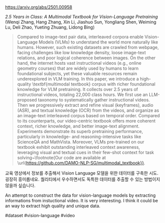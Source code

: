 https://arxiv.org/abs/2501.00958

*2.5 Years in Class: A Multimodal Textbook for Vision-Language Pretraining* (Wenqi Zhang, Hang Zhang, Xin Li, Jiashuo Sun, Yongliang Shen, Weiming Lu, Deli Zhao, Yueting Zhuang, Lidong Bing)

> Compared to image-text pair data, interleaved corpora enable Vision-Language Models (VLMs) to understand the world more naturally like humans. However, such existing datasets are crawled from webpage, facing challenges like low knowledge density, loose image-text relations, and poor logical coherence between images. On the other hand, the internet hosts vast instructional videos (e.g., online geometry courses) that are widely used by humans to learn foundational subjects, yet these valuable resources remain underexplored in VLM training. In this paper, we introduce a high-quality \textbf{multimodal textbook} corpus with richer foundational knowledge for VLM pretraining. It collects over 2.5 years of instructional videos, totaling 22,000 class hours. We first use an LLM-proposed taxonomy to systematically gather instructional videos. Then we progressively extract and refine visual (keyframes), audio (ASR), and textual knowledge (OCR) from the videos, and organize as an image-text interleaved corpus based on temporal order. Compared to its counterparts, our video-centric textbook offers more coherent context, richer knowledge, and better image-text alignment. Experiments demonstrate its superb pretraining performance, particularly in knowledge- and reasoning-intensive tasks like ScienceQA and MathVista. Moreover, VLMs pre-trained on our textbook exhibit outstanding interleaved context awareness, leveraging visual and textual cues in their few-shot context for task solving~\footnote{Our code are available at \url{https://github.com/DAMO-NLP-SG/multimodal_textbook}}.

교육 영상에서 정보를 추출해서 Vision Language 모델을 위한 데이터를 구축한 시도. 굉장히 흥미롭네요. 퀄리티에서 우수하면서도 독특한 데이터를 추출할 수 있는 방법이지 않을까 싶습니다.

<english>
An attempt to construct the data for vision-language models by extracting informations from instuctional video. It is very interesting. I think it could be an way to extract high quality and unique data.
</english>

#dataset #vision-language #video 